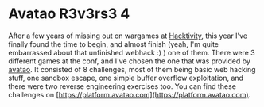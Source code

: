 # Avatao R3v3rs3 4

After a few years of missing out on wargames at [Hacktivity](https://hacktivity.com), this year I've finally found the time to begin, and almost finish \(yeah, I'm quite embarrassed about that unfinished webhack :\) \) one of them. There were 3 different games at the conf, and I've chosen the one that was provided by [avatao](https://avatao.com). It consisted of 8 challenges, most of them being basic web hacking stuff, one sandbox escape, one simple buffer overflow exploitation, and there were two reverse engineering exercises too. You can find these challenges on [https://platform.avatao.com](https://platform.avatao.com).

